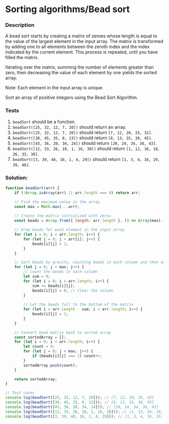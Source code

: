 # Sorting algorithms/Bead sort

### Description

A bead sort starts by creating a matrix of zeroes whose length is equal to the value of the largest element in the input array. The matrix is transformed by adding one to all elements between the zeroth index and the index indicated by the current element. This process is repeated, until you have filled the matrix.

Iterating over the matrix, summing the number of elements greater than zero, then decreasing the value of each element by one yields the sorted array.

Note: Each element in the input array is unique.

Sort an array of positive integers using the Bead Sort Algorithm.

### Tests

1. `beadSort` should be a function.
2. `beadSort([25, 32, 12, 7, 20])` should return an array.
3. `beadSort([25, 32, 12, 7, 20])` should return `[7, 12, 20, 25, 32]`.
4. `beadSort([38, 45, 35, 8, 13])` should return `[8, 13, 35, 38, 45]`.
5. `beadSort([43, 36, 20, 34, 24])` should return `[20, 24, 34, 36, 43]`.
6. `beadSort([12, 33, 26, 18, 1, 16, 38])` should return `[1, 12, 16, 18, 26, 33, 38]`.
7. `beadSort([3, 39, 48, 16, 1, 4, 29])` should return `[1, 3, 4, 16, 29, 39, 48]`.

### Solution:

```javascript
function beadSort(arr) {
    if (!Array.isArray(arr) || arr.length === 0) return arr;

    // Find the maximum value in the array
    const max = Math.max(...arr);
    
    // Create the matrix initialized with zeros
    const beads = Array.from({ length: arr.length }, () => Array(max).fill(0));

    // Drop beads for each element in the input array
    for (let i = 0; i < arr.length; i++) {
        for (let j = 0; j < arr[i]; j++) {
            beads[i][j] = 1;
        }
    }

    // Sort beads by gravity, counting beads in each column and then adjusting each row
    for (let j = 0; j < max; j++) {
        // Count the beads in each column
        let sum = 0;
        for (let i = 0; i < arr.length; i++) {
            sum += beads[i][j];
            beads[i][j] = 0; // Clear the column
        }
        
        // Let the beads fall to the bottom of the matrix
        for (let i = arr.length - sum; i < arr.length; i++) {
            beads[i][j] = 1;
        }
    }

    // Convert bead matrix back to sorted array
    const sortedArray = [];
    for (let i = 0; i < arr.length; i++) {
        let count = 0;
        for (let j = 0; j < max; j++) {
            if (beads[i][j] === 1) count++;
        }
        sortedArray.push(count);
    }

    return sortedArray;
}

// Test cases
console.log(beadSort([25, 32, 12, 7, 20])); // [7, 12, 20, 25, 32]
console.log(beadSort([38, 45, 35, 8, 13])); // [8, 13, 35, 38, 45]
console.log(beadSort([43, 36, 20, 34, 24])); // [20, 24, 34, 36, 43]
console.log(beadSort([12, 33, 26, 18, 1, 16, 38])); // [1, 12, 16, 18, 26, 33, 38]
console.log(beadSort([3, 39, 48, 16, 1, 4, 29])); // [1, 3, 4, 16, 29, 39, 48]
```